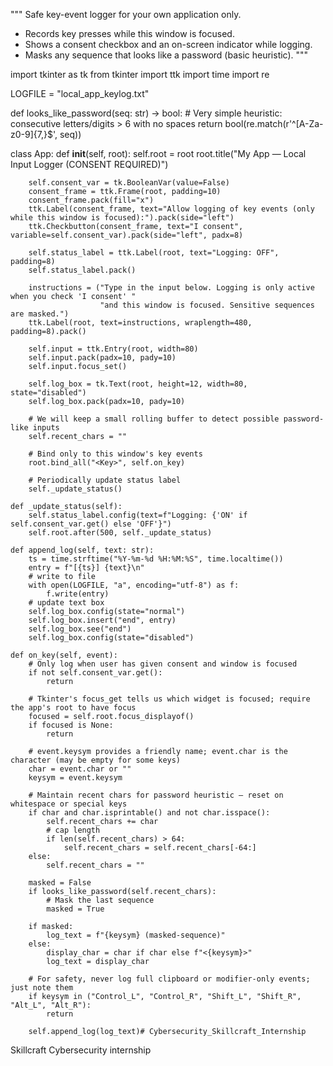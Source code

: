 """
Safe key-event logger for your own application only.
- Records key presses while this window is focused.
- Shows a consent checkbox and an on-screen indicator while logging.
- Masks any sequence that looks like a password (basic heuristic).
"""

import tkinter as tk
from tkinter import ttk
import time
import re

LOGFILE = "local_app_keylog.txt"

def looks_like_password(seq: str) -> bool:
    # Very simple heuristic: consecutive letters/digits > 6 with no spaces
    return bool(re.match(r'^[A-Za-z0-9]{7,}$', seq))

class App:
    def __init__(self, root):
        self.root = root
        root.title("My App — Local Input Logger (CONSENT REQUIRED)")

        self.consent_var = tk.BooleanVar(value=False)
        consent_frame = ttk.Frame(root, padding=10)
        consent_frame.pack(fill="x")
        ttk.Label(consent_frame, text="Allow logging of key events (only while this window is focused):").pack(side="left")
        ttk.Checkbutton(consent_frame, text="I consent", variable=self.consent_var).pack(side="left", padx=8)

        self.status_label = ttk.Label(root, text="Logging: OFF", padding=8)
        self.status_label.pack()

        instructions = ("Type in the input below. Logging is only active when you check 'I consent' "
                        "and this window is focused. Sensitive sequences are masked.")
        ttk.Label(root, text=instructions, wraplength=480, padding=8).pack()

        self.input = ttk.Entry(root, width=80)
        self.input.pack(padx=10, pady=10)
        self.input.focus_set()

        self.log_box = tk.Text(root, height=12, width=80, state="disabled")
        self.log_box.pack(padx=10, pady=10)

        # We will keep a small rolling buffer to detect possible password-like inputs
        self.recent_chars = ""

        # Bind only to this window's key events
        root.bind_all("<Key>", self.on_key)

        # Periodically update status label
        self._update_status()

    def _update_status(self):
        self.status_label.config(text=f"Logging: {'ON' if self.consent_var.get() else 'OFF'}")
        self.root.after(500, self._update_status)

    def append_log(self, text: str):
        ts = time.strftime("%Y-%m-%d %H:%M:%S", time.localtime())
        entry = f"[{ts}] {text}\n"
        # write to file
        with open(LOGFILE, "a", encoding="utf-8") as f:
            f.write(entry)
        # update text box
        self.log_box.config(state="normal")
        self.log_box.insert("end", entry)
        self.log_box.see("end")
        self.log_box.config(state="disabled")

    def on_key(self, event):
        # Only log when user has given consent and window is focused
        if not self.consent_var.get():
            return

        # Tkinter's focus_get tells us which widget is focused; require the app's root to have focus
        focused = self.root.focus_displayof()
        if focused is None:
            return

        # event.keysym provides a friendly name; event.char is the character (may be empty for some keys)
        char = event.char or ""
        keysym = event.keysym

        # Maintain recent chars for password heuristic — reset on whitespace or special keys
        if char and char.isprintable() and not char.isspace():
            self.recent_chars += char
            # cap length
            if len(self.recent_chars) > 64:
                self.recent_chars = self.recent_chars[-64:]
        else:
            self.recent_chars = ""

        masked = False
        if looks_like_password(self.recent_chars):
            # Mask the last sequence
            masked = True

        if masked:
            log_text = f"{keysym} (masked-sequence)"
        else:
            display_char = char if char else f"<{keysym}>"
            log_text = display_char

        # For safety, never log full clipboard or modifier-only events; just note them
        if keysym in ("Control_L", "Control_R", "Shift_L", "Shift_R", "Alt_L", "Alt_R"):
            return

        self.append_log(log_text)# Cybersecurity_Skillcraft_Internship
Skillcraft Cybersecurity internship
